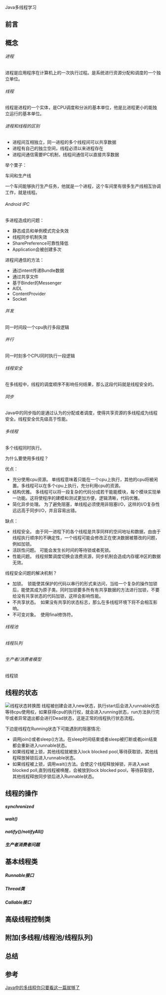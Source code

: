 Java多线程学习

## 前言

## 概念
###### 进程 
进程是应用程序在计算机上的一次执行过程。是系统进行资源分配和调度的一个独立单位。
###### 线程
线程是进程的一个实体，是CPU调度和分派的基本单位，他是比进程更小的能独立运行的基本单位。
###### 进程和线程的区别
* 进程间互相独立，同一进程的多个线程间可以共享数据
* 进程有自己的独立空间，线程必须以来进程存在
* 进程间通信需要IPC机制，线程间通信可以直接共享数据

举个栗子：

车间和生产线

一个车间能够执行生产任务，他就是一个进程，这个车间里有很多生产线相互协调工作，就是线程。
###### Android IPC
多进程造成的问题：
* 静态成员和单例模式完全失效
* 线程同步机制失效
* SharePreference可靠性降低
* Application会被创建多次

进程间通信的方法：
* 通过intent传递Bundle数据
* 通过共享文件
* 基于Binder的Messenger
* AIDL
* ContentProvider
* Socket
###### 并发
同一时间段一个cpu执行多段逻辑
###### 并行
同一时刻多个CPU同时执行一段逻辑
###### 线程安全
在多线程中，线程的调度顺序不影响任何结果，那么这段代码就是线程安全的。
###### 同步
Java中的同步指的是通过认为的分配或者调度，使得共享资源的多线程成为线程安全。线程安全优先级高于性能。
###### 多线程
多个线程同时执行。

为什么要使用多线程？

优点：
* 充分使用cpu资源。 单线程意味着只能在一个cpu上执行，其他的cpu将被闲置。多线程可以在多个cpu上执行，充分利用cpu的资源。
* 结构优雅。 多线程可以将一段复杂的代码分成若干能能模块，每个模块实现单一功能。这将使程序的建模和测试更加方便，逻辑清晰，代码优雅。
* 简化异步处理。 为了避免阻塞，单线程必须使用非阻塞I/O，这样的I/O复杂性远远高于同步I/O，并且容易出错。

缺点：
* 线程安全。 由于同一进程下的各个线程是共享同样的空间地址和数据，由由于线程执行顺序的不确定性，一个线程可能会修改正在使决数据被篡改的问题，例如加锁。
* 活跃性问题。 可能会发生长时间的等待锁或者死锁。
* 性能问题。 线程频繁调度切换会浪费资源，同步机制会造成内存缓冲区的数据无效。

线程安全问题的解决机制？
* 加锁。　锁能使其保护的代码以串行的形式来访问，当给一个复杂的操作加锁后，能使其成为原子类。同时加锁要多所有有共享数据的方法进行加锁，不要给没有共享状态的代码加锁，这样会影响性能。
* 不共享状态。　如果没有共享的状态标志，那么在多线程环境下将不会相互影响。
* 不可变对象。　使用final修饰符。

###### 线程池

###### 线程队列

###### 生产者/消费者模型

线程锁
## 线程的状态
![线程状态转换图](http://upload-images.jianshu.io/upload_images/1689841-383f7101e6588094.png?imageMogr2/auto-orient/strip%7CimageView2/2/w/1240&_=5479442)
线程被创建会进入new状态，执行start后会进入runnable状态等待cpu使用权，如果获得cpu的执行权，就会进入running状态，run方法执行完毕或者异常退出都会进行Dead状态，这是正常的线程执行状态流程。

下边是线程在Running状态下可能遇到的阻塞情况:
* 调用join()或者sleep()方法。在sleep时间结束或者sleep被打断或者join结束都会重新进入runnable状态。
* 如果线程被上锁，其他线程就被放入lock blocked pool,等待获取锁，其他线程释放掉锁后进入runnable状态。
* 如果线程被上锁，调用wait()方法。会使这个线程释放掉锁，并进入wait blocked poll,直到线程被唤醒，会被放到lock blocked pool，等待获取锁，其他线程释放同步锁后进入Runnable状态。

## 线程的操作

##### synchronized

##### wait()

##### notify()/notifyAll()

##### 生产者消费者问题

## 基本线程类
##### Runnable接口

##### Thread类

##### Callable接口
## 高级线程控制类

## 附加(多线程/线程池/线程队列)

## 总结

## 参考
[Java中的多线程你只要看这一篇就够了](http://www.cnblogs.com/wxd0108/p/5479442.html)

